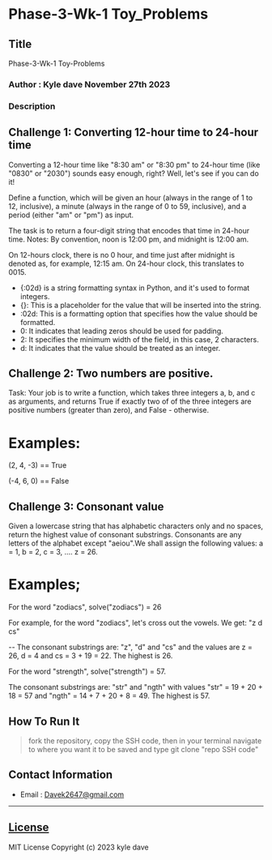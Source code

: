# Phase-3-Wk-1 Toy_Problems 


## Title
Phase-3-Wk-1 Toy-Problems

### Author : Kyle dave November 27th 2023

### Description

## Challenge 1: Converting 12-hour time to 24-hour time

Converting a 12-hour time like "8:30 am" or "8:30 pm" to 24-hour time (like "0830" or "2030") sounds easy enough, right? Well, let's see if you can do it!

Define a function, which will be given an hour (always in the range of 1 to 12, inclusive), a minute (always in the range of 0 to 59, inclusive), and a period (either "am" or "pm") as input.

The task is to return a four-digit string that encodes that time in 24-hour time.
Notes:
By convention, noon is 12:00 pm, and midnight is 12:00 am.

On 12-hours clock, there is no 0 hour, and time just after midnight is denoted as, for example, 12:15 am. On 24-hour clock, this translates to 0015.

- {:02d} is a string formatting syntax in Python, and it's used to format integers.
- {}: This is a placeholder for the value that will be inserted into the string.
- :02d: This is a formatting option that specifies how the value should be formatted.
- 0: It indicates that leading zeros should be used for padding.
- 2: It specifies the minimum width of the field, in this case, 2 characters.
- d: It indicates that the value should be treated as an integer.


## Challenge 2: Two numbers are positive.

Task:
Your job is to write a function, which takes three integers a, b, and c as arguments, and returns True if exactly two of of the three integers are positive numbers (greater than zero), and False - otherwise.

 # Examples:
(2, 4, -3) == True

(-4, 6, 0) == False

## Challenge 3: Consonant value

Given a lowercase string that has alphabetic characters only and no spaces, return the highest value of consonant substrings. Consonants are any letters of the alphabet except "aeiou".We shall assign the following values: a = 1, b = 2, c = 3, .... z = 26.

 # Examples;
For the word "zodiacs", solve("zodiacs") = 26

For example, for the word "zodiacs", let's cross out the vowels. We get: "z d cs"

-- The consonant substrings are: "z", "d" and "cs" and the values are z = 26, d = 4 and cs = 3 + 19 = 22. The highest is 26.

For the word "strength", solve("strength") = 57.

The consonant substrings are: "str" and "ngth" with values "str" = 19 + 20 + 18 = 57 and "ngth" = 14 + 7 + 20 + 8 = 49. The highest is 57.






## How To Run It
> fork the repository, copy the SSH code, then in your terminal navigate to where you want it to be saved and type git clone "repo SSH code"


## Contact Information
* Email : Davek2647@gmail.com
*****

## [License](LICENSE)
MIT License
Copyright (c) 2023 kyle dave
